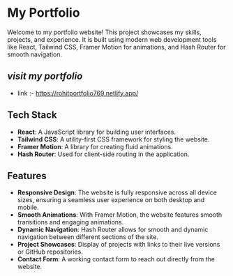 # My Portfolio

Welcome to my portfolio website! This project showcases my skills, projects, and experience. It is built using modern web development tools like React, Tailwind CSS, Framer Motion for animations, and Hash Router for smooth navigation.

## *visit my portfolio* 
- link :- https://rohitportfolio769.netlify.app/


## Tech Stack

- **React**: A JavaScript library for building user interfaces.
- **Tailwind CSS**: A utility-first CSS framework for styling the website.
- **Framer Motion**: A library for creating fluid animations.
- **Hash Router**: Used for client-side routing in the application.

## Features

- **Responsive Design**: The website is fully responsive across all device sizes, ensuring a seamless user experience on both desktop and mobile.
- **Smooth Animations**: With Framer Motion, the website features smooth transitions and engaging animations.
- **Dynamic Navigation**: Hash Router allows for smooth and dynamic navigation between different sections of the site.
- **Project Showcases**: Display of projects with links to their live versions or GitHub repositories.
- **Contact Form**: A working contact form to reach out directly from the website.
